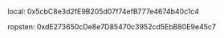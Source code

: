 local:
0x5cbC8e3d2fE9B205d07f74efB777e4674b40c1c4


ropsten:
0xdE273650cDe8e7D85470c3952cd5EbB80E9e45c7